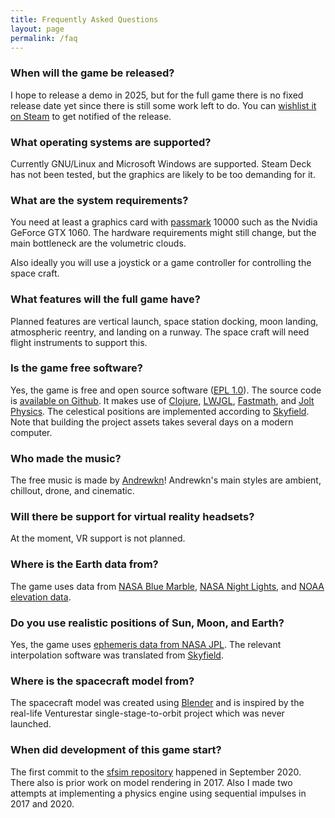 ```yaml
---
title: Frequently Asked Questions
layout: page
permalink: /faq
---
```


### When will the game be released?

I hope to release a demo in 2025, but for the full game there is no fixed release date yet since there is still some work left to do.
You can [wishlist it on Steam][1] to get notified of the release.

### What operating systems are supported?

Currently GNU/Linux and Microsoft Windows are supported.
Steam Deck has not been tested, but the graphics are likely to be too demanding for it.

### What are the system requirements?

You need at least a graphics card with [passmark][17] 10000 such as the Nvidia GeForce GTX 1060.
The hardware requirements might still change, but the main bottleneck are the volumetric clouds.

Also ideally you will use a joystick or a game controller for controlling the space craft.

### What features will the full game have?

Planned features are vertical launch, space station docking, moon landing, atmospheric reentry, and landing on a runway.
The space craft will need flight instruments to support this.

### Is the game free software?

Yes, the game is free and open source software ([EPL 1.0][3]).
The source code is [available on Github][2].
It makes use of [Clojure][4], [LWJGL][6], [Fastmath][5], and [Jolt Physics][9].
The celestical positions are implemented according to [Skyfield][8].
Note that building the project assets takes several days on a modern computer.

### Who made the music?

The free music is made by [Andrewkn][7]!
Andrewkn's main styles are ambient, сhillout, drone, and cinematic.

### Will there be support for virtual reality headsets?

At the moment, VR support is not planned.

### Where is the Earth data from?

The game uses data from [NASA Blue Marble][10], [NASA Night Lights][11], and [NOAA elevation data][12].

### Do you use realistic positions of Sun, Moon, and Earth?

Yes, the game uses [ephemeris data from NASA JPL][13].
The relevant interpolation software was translated from [Skyfield][14].

### Where is the spacecraft model from?

The spacecraft model was created using [Blender][15] and is inspired by the real-life Venturestar single-stage-to-orbit project which was never launched.

### When did development of this game start?

The first commit to the [sfsim repository][16] happened in September 2020.
There also is prior work on model rendering in 2017.
Also I made two attempts at implementing a physics engine using sequential impulses in 2017 and 2020.

[1]: https://store.steampowered.com/app/3687560/sfsim/
[2]: https://github.com/wedesoft/sfsim
[3]: https://www.eclipse.org/legal/epl/epl-v10.html
[4]: https://clojure.org/
[5]: https://github.com/generateme/fastmath
[6]: https://www.lwjgl.org/
[7]: https://freesound.org/people/Andrewkn/
[8]: https://rhodesmill.org/skyfield/
[9]: https://jrouwe.github.io/JoltPhysics/
[10]: https://visibleearth.nasa.gov/collection/1484/blue-marble
[11]: https://earthobservatory.nasa.gov/features/NightLights/page3.php
[12]: https://www.ngdc.noaa.gov/mgg/topo/gltiles.html
[13]: https://ssd.jpl.nasa.gov/ftp/eph/planets/bsp/
[14]: https://rhodesmill.org/skyfield/
[15]: https://www.blender.org/
[16]: https://github.com/wedesoft/sfsim
[17]: https://www.videocardbenchmark.net/high_end_gpus.html
